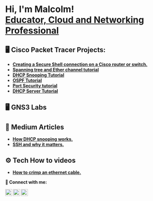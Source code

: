<h1>Hi, I'm Malcolm! <br/><a h</a> <a href="https://www.linkedin.com/in/Malcolm-Eastman/"> Educator, Cloud and Networking Professional   </a>
<h2>🖥️ Cisco Packet Tracer Projects:</h2>

- <b> [Creating a Secure Shell connection on a Cisco router or switch.](https://www.youtube.com/watch?v=-FtyBmhg3bc&t=3s)
- <b> [Spanning tree and Ether channel tutorial](https://www.youtube.com/watch?v=2fpP-ObrLqU)
- <b> [DHCP Snooping Tutorial](https://www.youtube.com/watch?v=A99CCSWbSrk&t=8s)
- <b> [OSPF Tutorial](https://www.youtube.com/watch?v=F76spmpdTeE)
- <b> [Port Security tutorial](https://www.youtube.com/watch?v=vJKLbr41WZM)
- <b> [DHCP Server Tutorial](https://www.youtube.com/watch?v=eTEMAZY0aiQ)

<h2> 🖥️ GNS3 Labs </h2>


<h2>📃 Medium Articles </h2>

- <b> [How DHCP snooping works.](https://medium.com/@Malcolm-Eastman/how-dhcp-snooping-works-675d663c30cd)
- <b> [SSH and why it matters.](https://medium.com/@Malcolm-Eastman/ssh-and-why-it-matters-6eaa1186a8ba)

<h2>⚙️ Tech How to videos </h2>

- <b> [How to crimp an ethernet cable.](https://www.youtube.com/watch?v=Fhusm7rk6Es)

</h2>📱 Connect with me: </h2>

[<img align="left" alt="JoshMadakor | YouTube" width="22px" src="https://cdn.jsdelivr.net/npm/simple-icons@v3/icons/youtube.svg" />][youtube]
[<img align="left" alt="JoshMadakor | Medium" width="22px" src="https://cdn.jsdelivr.net/npm/simple-icons@3.13.0/icons/medium.svg" />][Medium]
[<img align="left" alt="JoshMadakor | LinkedIn" width="22px" src="https://cdn.jsdelivr.net/npm/simple-icons@v3/icons/linkedin.svg" />][linkedin]


[youtube]: https://www.youtube.com/c/@Eastmon100
[Medium]: https://medium.com/@Malcolm-Eastman
[linkedin]: https://linkedin.com/in/malcolm-eastman/


